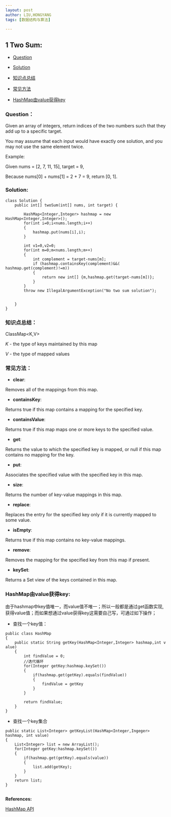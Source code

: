 ```yaml
---
layout: post
author: LIU,HONGYANG
tags: [数据结构与算法]

---
```








## 1 Two Sum:


- [Question](#1)

- [Solution](#2)

- [知识点总结](#3)

- [常见方法](#4)

- [HashMap由value获得key](#5)




<h3 id="1"> Question：</h3>
Given an array of integers, return indices of the two numbers such that they add up to a specific target.

You may assume that each input would have exactly one solution, and you may not use the same element twice.

Example:

Given nums = [2, 7, 11, 15], target = 9,

Because nums[0] + nums[1] = 2 + 7 = 9,
return [0, 1].


<h3 id="2"> Solution:</h3>



```{java}
class Solution {
    public int[] twoSum(int[] nums, int target) {
       
        HashMap<Integer,Integer> hashmap = new HashMap<Integer,Integer>();
        for(int i=0;i<nums.length;i++)
        {
            hashmap.put(nums[i],i);
        }
        
        int v1=0,v2=0;
        for(int m=0;m<nums.length;m++)
        {
            int complement = target-nums[m];
            if (hashmap.containsKey(complement)&&( hashmap.get(complement)!=m))
            {
                return new int[] {m,hashmap.get(target-nums[m])};
            }
        }
        throw new IllegalArgumentException("No two sum solution");
       
        
    }
}

```


<h3 id="3"> 知识点总结：</h3>


ClassMap<K,V>

*K* - the type of keys maintained by this map

*V* - the type of mapped values


<h3 id="4"> 常见方法：</h3>


- **clear**:

Removes all of the mappings from this map.

- **containsKey**:

Returns true if this map contains a mapping for the specified key.

- **containsValue**:

Returns true if this map maps one or more keys to the specified value.

- **get**:

Returns the value to which the specified key is mapped, or null if this map contains no mapping for the key.

- **put**:

Associates the specified value with the specified key in this map.

- **size**:

Returns the number of key-value mappings in this map.

- **replace**:

Replaces the entry for the specified key only if it is currently mapped to some value.

- **isEmpty**:

Returns true if this map contains no key-value mappings.

- **remove**:

Removes the mapping for the specified key from this map if present.

- **keySet**:

Returns a Set view of the keys contained in this map.


<h3 id="5">  HashMap由value获得key:</h3>

由于hashmap中key值唯一，而value值不唯一；所以一般都是通过get函数实现,获得value值；而如果想通过value获得key这需要自己写，可通过如下操作；

- 查找一个key值：

```{}
public class HashMap
{
	public static String getKey(HashMap<Integer,Integer> hashmap,int v alue)
	{
		int findValue = 0;
		//迭代循环
		for(Integer getKey:hashmap.keySet())
		{
			if(hashmap.get(getKey).equals(findValue))
			{
				findValue = getKey
			}
		}
		
		return findValue;
	}
}
```


- 查找一个key集合

```{}
public static List<Integer> getKeyList(HashMap<Integer,Ingeger> hashmap, int value)
{
	List<Integer> list = new ArrayList();
	for(Integer getKey:hashmap.keySet())
	{
		if(hashmap.get(getKey).equals(value))
		{
			list.add(getKey);
		}
	}
	return list;
}


```

**References:**


[HashMap API](https://docs.oracle.com/javase/8/docs/api/java/util/HashMap.html)	